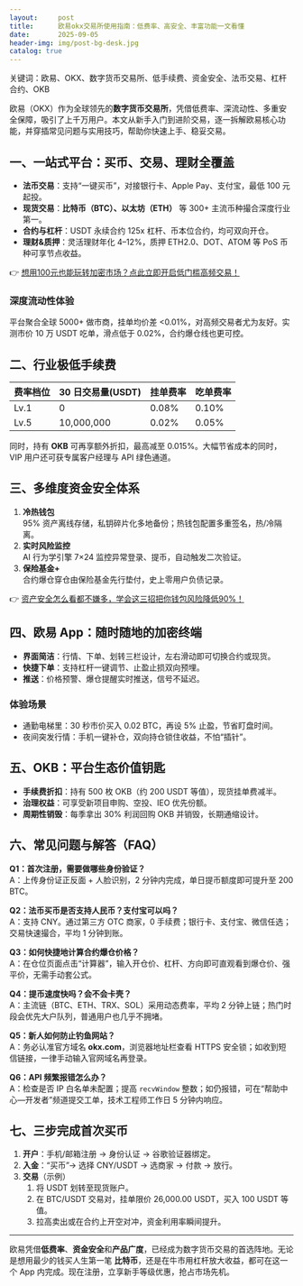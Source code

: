 ```yaml
---
layout:     post
title:      欧易okx交易所使用指南：低费率、高安全、丰富功能一文看懂
date:       2025-09-05
header-img: img/post-bg-desk.jpg
catalog: true
---
```


关键词：欧易、OKX、数字货币交易所、低手续费、资金安全、法币交易、杠杆合约、OKB

欧易（OKX）作为全球领先的**数字货币交易所**，凭借低费率、深流动性、多重安全保障，吸引了上千万用户。本文从新手入门到进阶交易，逐一拆解欧易核心功能，并穿插常见问题与实用技巧，帮助你快速上手、稳妥交易。

## 一、一站式平台：买币、交易、理财全覆盖
- **法币交易**：支持“一键买币”，对接银行卡、Apple Pay、支付宝，最低 100 元起投。  
- **现货交易**：**比特币（BTC）、以太坊（ETH）** 等 300+ 主流币种撮合深度行业第一。  
- **合约与杠杆**：USDT 永续合约 125x 杠杆、币本位合约，均可双向开仓。  
- **理财&质押**：灵活理财年化 4–12%，质押 ETH2.0、DOT、ATOM 等 PoS 币种可享节点收益。  

👉 [想用100元也能玩转加密市场？点此立即开启低门槛高频交易！](https://okxdog.com/)

### 深度流动性体验
平台聚合全球 5000+ 做市商，挂单均价差 <0.01%，对高频交易者尤为友好。实测市价 10 万 USDT 吃单，滑点低于 0.02%，合约爆仓线也更可控。

## 二、行业极低手续费
| 费率档位 | 30 日交易量(USDT) | 挂单费率 | 吃单费率 |
| --- | --- | --- | --- |
| Lv.1 | 0 | 0.08% | 0.10% |
| Lv.5 | 10,000,000 | 0.02% | 0.05% |

同时，持有 **OKB** 可再享额外折扣，最高减至 0.015%。大幅节省成本的同时，VIP 用户还可获专属客户经理与 API 绿色通道。

## 三、多维度资金安全体系
1. **冷热钱包**  
   95% 资产离线存储，私钥碎片化多地备份；热钱包配置多重签名，热/冷隔离。  
2. **实时风险监控**  
   AI 行为学引擎 7×24 监控异常登录、提币，自动触发二次验证。  
3. **保险基金+**  
   合约爆仓穿仓由保险基金先行垫付，史上零用户负债记录。  

👉 [资产安全怎么看都不嫌多，学会这三招把你钱包风险降低90%！](https://okxdog.com/)

## 四、欧易 App：随时随地的加密终端
- **界面简洁**：行情、下单、划转三栏设计，左右滑动即可切换合约或现货。  
- **快捷下单**：支持杠杆一键调节、止盈止损双向预埋。  
- **推送**：价格预警、爆仓提醒实时推送，信号不延迟。  

### 体验场景
- 通勤电梯里：30 秒市价买入 0.02 BTC，再设 5% 止盈，节省盯盘时间。  
- 夜间突发行情：手机一键补仓，双向持仓锁住收益，不怕“插针”。

## 五、OKB：平台生态价值钥匙
- **手续费折扣**：持有 500 枚 OKB（约 200 USDT 等值），现货挂单费减半。  
- **治理权益**：可享受新项目申购、空投、IEO 优先份额。  
- **周期性销毁**：每季拿出 30% 利润回购 OKB 并销毁，长期通缩设计。

## 六、常见问题与解答（FAQ）

**Q1：首次注册，需要做哪些身份验证？**  
A：上传身份证正反面 + 人脸识别，2 分钟内完成，单日提币额度即可提升至 200 BTC。

**Q2：法币买币是否支持人民币？支付宝可以吗？**  
A：支持 CNY。通过第三方 OTC 商家，0 手续费；银行卡、支付宝、微信任选；交易快速撮合，平均 1 分钟到账。

**Q3：如何快捷地计算合约爆仓价格？**  
A：在仓位页面点击“计算器”，输入开仓价、杠杆、方向即可直观看到爆仓价、强平价，无需手动套公式。

**Q4：提币速度快吗？会不会卡壳？**  
A：主流链（BTC、ETH、TRX、SOL）采用动态费率，平均 2 分钟上链；热门时段会优先大户队列，普通用户也几乎不拥堵。

**Q5：新人如何防止钓鱼网站？**  
A：务必认准官方域名 **okx.com**，浏览器地址栏查看 HTTPS 安全锁；如收到短信链接，一律手动输入官网域名再登录。

**Q6：API 频繁报错怎么办？**  
A：检查是否 IP 白名单未配置；提高 `recvWindow` 整数；如仍报错，可在“帮助中心—开发者”频道提交工单，技术工程师工作日 5 分钟内响应。

## 七、三步完成首次买币
1. **开户**：手机/邮箱注册 → 身份认证 → 谷歌验证器绑定。  
2. **入金**：“买币”→ 选择 CNY/USDT → 选商家 → 付款 → 放行。  
3. **交易**（示例）  
   1. 将 USDT 划转至现货账户。  
   2. 在 BTC/USDT 交易对，挂单限价 26,000.00 USDT，买入 100 USDT 等值。  
   3. 拉高卖出或在合约上开空对冲，资金利用率瞬间提升。

---

欧易凭借**低费率**、**资金安全**和**产品广度**，已经成为数字货币交易的首选阵地。无论是想用最少的钱买人生第一笔 **比特币**，还是在牛市用杠杆放大收益，都可在这一个 App 内完成。现在注册，立享新手等级优惠，抢占市场先机。